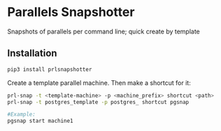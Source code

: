 # Parallels Snapshotter

Snapshots of parallels per command line; quick create by template


## Installation

```bash
pip3 install prlsnapshotter
```

Create a template parallel machine. Then make a shortcut for it:

```bash
prl-snap -t <template-machine> -p <machine_prefix> shortcut <path>
prl-snap -t postgres_template -p postgres_ shortcut pgsnap

#Example:
pgsnap start machine1
```